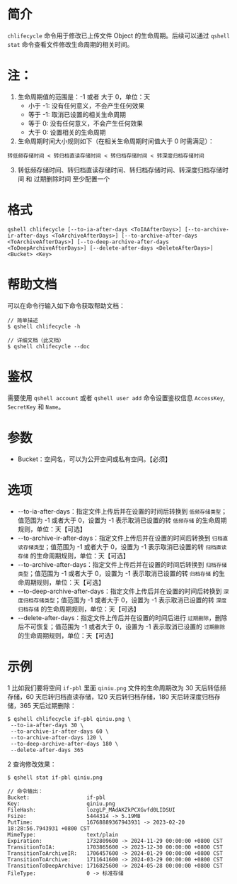 # 简介
`chlifecycle` 命令用于修改已上传文件 Object 的生命周期。后续可以通过 `qshell stat` 命令查看文件修改生命周期的相关时间。

# 注：
1. 生命周期值的范围是：-1 或者 大于 0，单位：天
   * 小于 -1: 没有任何意义，不会产生任何效果
   * 等于 -1: 取消已设置的相关生命周期
   * 等于  0: 没有任何意义，不会产生任何效果
   * 大于  0: 设置相关的生命周期
2. 生命周期时间大小规则如下（在相关生命周期时间值大于 0 时需满足）：
```
转低频存储时间 < 转归档直读存储时间 < 转归档存储时间 < 转深度归档存储时间 
```
3. 转低频存储时间、转归档直读存储时间、转归档存储时间、转深度归档存储时间 和 过期删除时间 至少配置一个

# 格式
```
qshell chlifecycle [--to-ia-after-days <ToIAAfterDays>] [--to-archive-ir-after-days <ToArchiveAfterDays>] [--to-archive-after-days <ToArchiveAfterDays>] [--to-deep-archive-after-days <ToDeepArchiveAfterDays>] [--delete-after-days <DeleteAfterDays>] <Bucket> <Key> 
```

# 帮助文档
可以在命令行输入如下命令获取帮助文档：
```
// 简单描述
$ qshell chlifecycle -h 

// 详细文档（此文档）
$ qshell chlifecycle --doc
```

# 鉴权
需要使用 `qshell account` 或者 `qshell user add` 命令设置鉴权信息 `AccessKey`, `SecretKey` 和 `Name`。

# 参数
- Bucket：空间名，可以为公开空间或私有空间。【必须】

# 选项
- --to-ia-after-days：指定文件上传后并在设置的时间后转换到 `低频存储类型`；值范围为 -1 或者大于 0，设置为 -1 表示取消已设置的转 `低频存储` 的生命周期规则，单位：天【可选】
- --to-archive-ir-after-days：指定文件上传后并在设置的时间后转换到 `归档直读存储类型`；值范围为 -1 或者大于 0，设置为 -1 表示取消已设置的转 `归档直读存储` 的生命周期规则，单位：天【可选】
- --to-archive-after-days：指定文件上传后并在设置的时间后转换到 `归档存储类型`；值范围为 -1 或者大于 0，设置为 -1 表示取消已设置的转 `归档存储` 的生命周期规则，单位：天【可选】
- --to-deep-archive-after-days：指定文件上传后并在设置的时间后转换到 `深度归档存储类型`；值范围为 -1 或者大于 0，设置为 -1 表示取消已设置的转 `深度归档存储` 的生命周期规则，单位：天【可选】
- --delete-after-days：指定文件上传后并在设置的时间后进行 `过期删除`，删除后不可恢复；值范围为 -1 或者大于 0，设置为 -1 表示取消已设置的 `过期删除` 的生命周期规则，单位：天【可选】


# 示例
1 比如我们要将空间 `if-pbl` 里面 `qiniu.png` 文件的生命周期改为 30 天后转低频存储，60 天后转归档直读存储，120 天后转归档存储，180 天后转深度归档存储，365 天后过期删除：
```
$ qshell chlifecycle if-pbl qiniu.png \
 --to-ia-after-days 30 \
 --to-archive-ir-after-days 60 \
 --to-archive-after-days 120 \
 --to-deep-archive-after-days 180 \
 --delete-after-days 365
```

2 查询修改效果：
```
$ qshell stat if-pbl qiniu.png

// 命令输出：
Bucket:                  if-pbl
Key:                     qiniu.png
FileHash:                lozgLP_MAdAKZkPCXGvfd0LIDSUI
Fsize:                   5444314 -> 5.19MB
PutTime:                 16768889367943931 -> 2023-02-20 18:28:56.7943931 +0800 CST
MimeType:                text/plain
Expiration:              1732809600 -> 2024-11-29 00:00:00 +0800 CST
TransitionToIA:          1703865600 -> 2023-12-30 00:00:00 +0800 CST
TransitionToArchiveIR:   1706457600 -> 2024-01-29 00:00:00 +0800 CST
TransitionToArchive:     1711641600 -> 2024-03-29 00:00:00 +0800 CST
TransitionToDeepArchive: 1716825600 -> 2024-05-28 00:00:00 +0800 CST
FileType:                0 -> 标准存储
```
